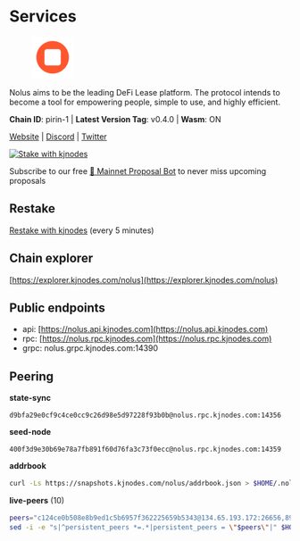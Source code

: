 # Services

<figure><img src="https://raw.githubusercontent.com/kj89/cosmos-images/main/logos/nolus.png" alt=""><figcaption></figcaption></figure>

Nolus aims to be the leading DeFi Lease platform. The protocol  intends to become a tool for empowering people, simple to use, and highly efficient.

**Chain ID**: pirin-1 | **Latest Version Tag**: v0.4.0 | **Wasm**: ON

[Website](https://www.nolus.io) | [Discord](https://discord.gg/nolus-protocol) | [Twitter](https://twitter.com/NolusProtocol)

[![Stake with kjnodes](https://i.ibb.co/cr44Q8j/button-stake-with-kjnodes.png)](https://restake.app/nolus/nolusvaloper126szq5tqtwrmd4guk4wxejxry4c55507d0vh3g)

Subscribe to our free [🤖 Mainnet Proposal Bot](https://t.me/kjnodes_proposal_bot) to never miss upcoming proposals

## Restake

[Restake with kjnodes](https://restake.app/nolus/nolusvaloper126szq5tqtwrmd4guk4wxejxry4c55507d0vh3g) (every 5 minutes)
## Chain explorer
[https://explorer.kjnodes.com/nolus](https://explorer.kjnodes.com/nolus)

## Public endpoints

* api: [https://nolus.api.kjnodes.com](https://nolus.api.kjnodes.com)
* rpc: [https://nolus.rpc.kjnodes.com](https://nolus.rpc.kjnodes.com)
* grpc: nolus.grpc.kjnodes.com:14390

## Peering

**state-sync**

```text
d9bfa29e0cf9c4ce0cc9c26d98e5d97228f93b0b@nolus.rpc.kjnodes.com:14356
```

**seed-node**

```text
400f3d9e30b69e78a7fb891f60d76fa3c73f0ecc@nolus.rpc.kjnodes.com:14359
```

**addrbook**
```bash
curl -Ls https://snapshots.kjnodes.com/nolus/addrbook.json > $HOME/.nolus/config/addrbook.json
```

**live-peers** (10)
```bash
peers="c124ce0b508e8b9ed1c5b6957f362225659b5343@134.65.193.172:26656,89757803f40da51678451735445ad40d5b15e059@169.155.168.149:26656,a7d96dc929824613315dcc1c90fee119f28cc51f@164.152.160.154:26656,b212d5740b2e11e54f56b072dc13b6134650cfb5@134.65.193.110:26656,a2b949be71ef0c28f09a41e08f7b868a178622b9@135.125.5.29:55666,d9bfa29e0cf9c4ce0cc9c26d98e5d97228f93b0b@65.109.88.38:14356,d2247f7b919f0781c90ee61958d7044665a22d38@164.152.160.230:26656,e6be58138f6e654ea5a935dd9e1683266312de18@54.37.129.110:3000,6cceba286b498d4a1931f85e35ea0fa433373057@169.155.170.20:26656,647b2d9b90281d4f45a5d43dbd1543df3a10aecc@65.109.23.237:30656"
sed -i -e "s|^persistent_peers *=.*|persistent_peers = \"$peers\"|" $HOME/.nolus/config/config.toml
```

